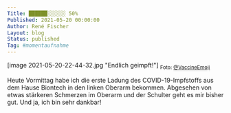 ```yaml
---
Title: ██████░░░░░░ 50%
Published: 2021-05-20 00:00:00
Author: René Fischer
Layout: blog
Status: published
Tag: #momentaufnahme
---
```

[image 2021-05-20-22-44-32.jpg "Endlich geimpft!"]
<sub>Foto: [@VaccineEmoji](https://twitter.com/VaccineEmoji)</sub>

Heute Vormittag habe ich die erste Ladung des COVID-19-Impfstoffs aus dem Hause Biontech in den linken Oberarm bekommen. Abgesehen von etwas stärkeren Schmerzen im Oberarm und der Schulter geht es mir bisher gut. Und ja, ich bin sehr dankbar!
